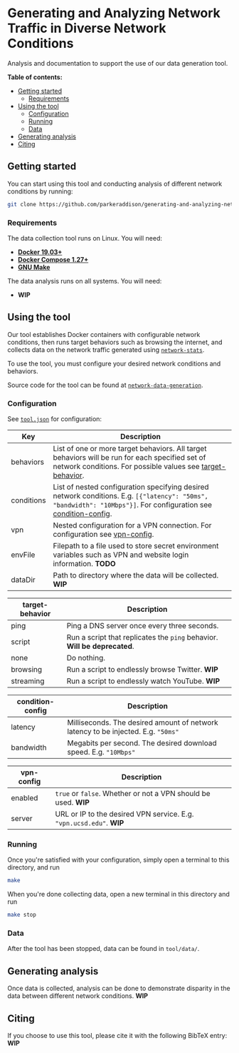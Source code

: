 # Generating and Analyzing Network Traffic in Diverse Network Conditions

Analysis and documentation to support the use of our data generation tool.

**Table of contents:**
- [Getting started](#getting-started)
  - [Requirements](#requirements)
- [Using the tool](#using-the-tool)
  - [Configuration](#configuration)
  - [Running](#running)
  - [Data](#data)
- [Generating analysis](#generating-analysis)
- [Citing](#citing)

## Getting started

You can start using this tool and conducting analysis of different network conditions by running:
```bash
git clone https://github.com/parkeraddison/generating-and-analyzing-network-traffic-in-diverse-network-conditions --recursive
```

### Requirements

The data collection tool runs on Linux. You will need:
- [**Docker 19.03+**](https://docs.docker.com/get-docker/)
- [**Docker Compose 1.27+**](https://docs.docker.com/compose/install/)
- [**GNU Make**](https://www.gnu.org/software/make/)

The data analysis runs on all systems. You will need:
- **WIP**

## Using the tool

Our tool establishes Docker containers with configurable network conditions, then runs target behaviors such as browsing the internet, and collects data on the network traffic generated using [`network-stats`](https://github.com/Viasat/network-stats).

To use the tool, you must configure your desired network conditions and behaviors.

Source code for the tool can be found at [`network-data-generation`](https://github.com/parkeraddison/network-data-generation).

### Configuration

See [`tool.json`](config/tool.json) for configuration:

| Key | Description |
| --- | --- |
| behaviors | List of one or more target behaviors. All target behaviors will be run for each specified set of network conditions. For possible values see [target-behavior]. |
| conditions | List of nested configuration specifying desired network conditions. E.g. `[{"latency": "50ms", "bandwidth": "10Mbps"}]`. For configuration see [condition-config]. |
| vpn | Nested configuration for a VPN connection. For configuration see [vpn-config]. |
| envFile | Filepath to a file used to store secret environment variables such as VPN and website login information. **TODO** |
| dataDir | Path to directory where the data will be collected. **WIP** |

[target-behavior]: <>

| target-behavior | Description |
| --- | --- |
| ping | Ping a DNS server once every three seconds. |
| script | Run a script that replicates the `ping` behavior. **Will be deprecated**. |
| none | Do nothing. |
| browsing | Run a script to endlessly browse Twitter. **WIP** |
| streaming | Run a script to endlessly watch YouTube. **WIP** |

[condition-config]: <>

| condition-config | Description |
| --- | --- |
| latency | Milliseconds. The desired amount of network latency to be injected. E.g. `"50ms"` |
| bandwidth | Megabits per second. The desired download speed. E.g. `"10Mbps"` |

[vpn-config]: <>

| vpn-config | Description |
| --- | --- |
| enabled | `true` or `false`. Whether or not a VPN should be used. **WIP** |
| server | URL or IP to the desired VPN service. E.g. `"vpn.ucsd.edu"`. **WIP** |

### Running

Once you're satisfied with your configuration, simply open a terminal to this directory, and run
```bash
make
```

When you're done collecting data, open a new terminal in this directory and run
```bash
make stop
```

### Data

After the tool has been stopped, data can be found in `tool/data/`.

## Generating analysis

Once data is collected, analysis can be done to demonstrate disparity in the data between different network conditions. **WIP**

## Citing

If you choose to use this tool, please cite it with the following BibTeX entry: **WIP**
```bibtex
```
